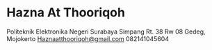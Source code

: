 # Hazna At Thooriqoh
Politeknik Elektronika Negeri Surabaya
Simpang Rt. 38 Rw 08 Gedeg, Mojokerto
Haznaatthooriqoh@gmail.com 
082141045604
